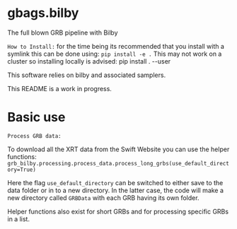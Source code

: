 # gbags.bilby
The full blown GRB pipeline with Bilby

`How to Install:`
for the time being its recommended that you install with a symlink
this can be done using:
 `pip install -e .`
 This may not work on a cluster so installing locally is advised:
 pip install . --user
 
 This software relies on bilby and associated samplers. 
 
 This README is a work in progress.
 
 # Basic use
 `Process GRB data:`
 
To download all the XRT data from the Swift Website you can use the helper functions:
`grb_bilby.processing.process_data.process_long_grbs(use_default_directory=True)`

Here the flag `use_default_directory` can be switched to either save to the data folder or
in to a new directory. In the latter case, the code will make a new directory called `GRBData`
with each GRB having its own folder.

Helper functions also exist for short GRBs and for processing specific GRBs in a list.
